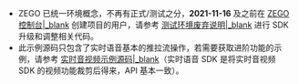 <div class="mk-warning">

- ZEGO 已统一环境概念，不再有正式/测试之分，**2021-11-16** 及之前在 [ZEGO 控制台\|_blank](https://console.zego.im) 创建项目的用户，请参考 [测试环境废弃说明\|_blank](!OldDocWithTestEnv-TestEnvSupersessionDesc/TestEnvSupersessionDesc) 进行 SDK 升级和调整相关代码。
- 此示例源码只包含了实时语音基本的推拉流操作，若需要获取进阶功能的示例，请参考 [实时音视频示例源码\|_blank](!ExpressVideoSDK-DownloadDemo/DownloadDemo)（实时语音 SDK 是将实时音视频 SDK 的视频功能裁剪后得来，API 基本一致）。
</div>





